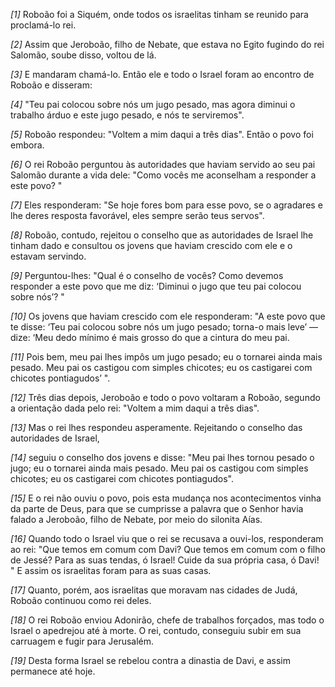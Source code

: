*[1]* Roboão foi a Siquém, onde todos os israelitas tinham se reunido para proclamá-lo rei.

*[2]* Assim que Jeroboão, filho de Nebate, que estava no Egito fugindo do rei Salomão, soube disso, voltou de lá.

*[3]* E mandaram chamá-lo. Então ele e todo o Israel foram ao encontro de Roboão e disseram:

*[4]* "Teu pai colocou sobre nós um jugo pesado, mas agora diminui o trabalho árduo e este jugo pesado, e nós te serviremos".

*[5]* Roboão respondeu: "Voltem a mim daqui a três dias". Então o povo foi embora.

*[6]* O rei Roboão perguntou às autoridades que haviam servido ao seu pai Salomão durante a vida dele: "Como vocês me aconselham a responder a este povo? "

*[7]* Eles responderam: "Se hoje fores bom para esse povo, se o agradares e lhe deres resposta favorável, eles sempre serão teus servos".

*[8]* Roboão, contudo, rejeitou o conselho que as autoridades de Israel lhe tinham dado e consultou os jovens que haviam crescido com ele e o estavam servindo.

*[9]* Perguntou-lhes: "Qual é o conselho de vocês? Como devemos responder a este povo que me diz: ‘Diminui o jugo que teu pai colocou sobre nós’? "

*[10]* Os jovens que haviam crescido com ele responderam: "A este povo que te disse: ‘Teu pai colocou sobre nós um jugo pesado; torna-o mais leve’ — dize: ‘Meu dedo mínimo é mais grosso do que a cintura do meu pai.

*[11]* Pois bem, meu pai lhes impôs um jugo pesado; eu o tornarei ainda mais pesado. Meu pai os castigou com simples chicotes; eu os castigarei com chicotes pontiagudos’ ".

*[12]* Três dias depois, Jeroboão e todo o povo voltaram a Roboão, segundo a orientação dada pelo rei: "Voltem a mim daqui a três dias".

*[13]* Mas o rei lhes respondeu asperamente. Rejeitando o conselho das autoridades de Israel,

*[14]* seguiu o conselho dos jovens e disse: "Meu pai lhes tornou pesado o jugo; eu o tornarei ainda mais pesado. Meu pai os castigou com simples chicotes; eu os castigarei com chicotes pontiagudos".

*[15]* E o rei não ouviu o povo, pois esta mudança nos acontecimentos vinha da parte de Deus, para que se cumprisse a palavra que o Senhor havia falado a Jeroboão, filho de Nebate, por meio do silonita Aías.

*[16]* Quando todo o Israel viu que o rei se recusava a ouvi-los, responderam ao rei: "Que temos em comum com Davi? Que temos em comum com o filho de Jessé? Para as suas tendas, ó Israel! Cuide da sua própria casa, ó Davi! " E assim os israelitas foram para as suas casas.

*[17]* Quanto, porém, aos israelitas que moravam nas cidades de Judá, Roboão continuou como rei deles.

*[18]* O rei Roboão enviou Adonirão, chefe de trabalhos forçados, mas todo o Israel o apedrejou até à morte. O rei, contudo, conseguiu subir em sua carruagem e fugir para Jerusalém.

*[19]* Desta forma Israel se rebelou contra a dinastia de Davi, e assim permanece até hoje.

